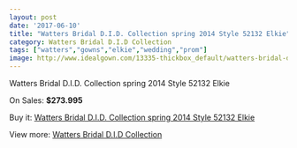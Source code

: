 ```yaml
---
layout: post
date: '2017-06-10'
title: "Watters Bridal D.I.D. Collection spring 2014 Style 52132 Elkie"
category: Watters Bridal D.I.D Collection
tags: ["watters","gowns","elkie","wedding","prom"]
image: http://www.idealgown.com/13335-thickbox_default/watters-bridal-did-collection-spring-2014-style-52132-elkie.jpg
---
```

Watters Bridal D.I.D. Collection spring 2014 Style 52132 Elkie

On Sales: **$273.995**
<a href="https://www.idealgown.com/en/watters-bridal-did-collection/5358-watters-bridal-did-collection-spring-2014-style-52132-elkie.html"><amp-img layout="responsive" width="600" height="600" src="//www.idealgown.com/13335-thickbox_default/watters-bridal-did-collection-spring-2014-style-52132-elkie.jpg" alt="Watters Bridal D.I.D. Collection spring 2014 Style 52132 Elkie 0" /></a>
<a href="https://www.idealgown.com/en/watters-bridal-did-collection/5358-watters-bridal-did-collection-spring-2014-style-52132-elkie.html"><amp-img layout="responsive" width="600" height="600" src="//www.idealgown.com/13334-thickbox_default/watters-bridal-did-collection-spring-2014-style-52132-elkie.jpg" alt="Watters Bridal D.I.D. Collection spring 2014 Style 52132 Elkie 1" /></a>

Buy it: [Watters Bridal D.I.D. Collection spring 2014 Style 52132 Elkie](https://www.idealgown.com/en/watters-bridal-did-collection/5358-watters-bridal-did-collection-spring-2014-style-52132-elkie.html "Watters Bridal D.I.D. Collection spring 2014 Style 52132 Elkie")

View more: [Watters Bridal D.I.D Collection](https://www.idealgown.com/en/78-watters-bridal-did-collection "Watters Bridal D.I.D Collection")